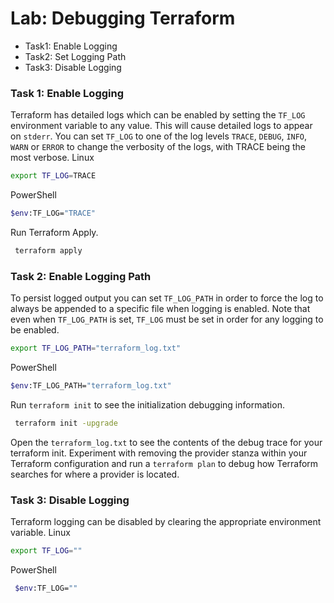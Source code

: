 # Lab: Debugging Terraform

- Task1: Enable Logging
- Task2: Set Logging Path
- Task3: Disable Logging

### Task 1: Enable Logging
Terraform has detailed logs which can be enabled by setting the `TF_LOG` environment variable to any value. This will cause detailed logs to appear on `stderr`.
You can set `TF_LOG` to one of the log levels `TRACE`, `DEBUG`, `INFO`, `WARN` or `ERROR` to change the verbosity of the logs, with TRACE being the most verbose.
Linux
```sh
export TF_LOG=TRACE 
```
PowerShell
```sh
$env:TF_LOG="TRACE"
```
Run Terraform Apply.
```sh
 terraform apply
```
### Task 2: Enable Logging Path
To persist logged output you can set `TF_LOG_PATH` in order to force the log to always be appended to a specific file when logging is enabled. Note that even when `TF_LOG_PATH` is set, `TF_LOG` must be set in order for any logging to be enabled.
```sh
export TF_LOG_PATH="terraform_log.txt"
```
 PowerShell
```sh
$env:TF_LOG_PATH="terraform_log.txt"
```
Run `terraform init` to see the initialization debugging information.
```sh
 terraform init -upgrade
```
Open the `terraform_log.txt` to see the contents of the debug trace for your terraform init. Experiment with removing the provider stanza within your Terraform configuration and run a `terraform plan` to debug how Terraform searches for where a provider is located.

### Task 3: Disable Logging
Terraform logging can be disabled by clearing the appropriate environment variable. 
Linux
```sh
export TF_LOG=""
``` 
PowerShell
```sh
 $env:TF_LOG=""
 ```